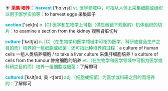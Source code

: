☀ <font color="red">**采集 培养：**</font>
<font color="sky blue">**harvest**</font> ['hɑːvɪst] 
<font color="#00b050">vt. 医学领域中，可指从人体上采集细胞或组织以用于医学实验等：</font>to harvest eggs 采集卵子

<font color="sky blue">**section**</font> ['sekʃn] 
<font color="#00b050">n. [C] 医学和生物学上可指（供显微镜下观察的）机体组织的切片：</font>to examine a section from the kidney 观察肾脏切片

<font color="sky blue">**culture**</font> ['kʌltʃə] 
<font color="#00b050">n. [C]（在生物学和医学领域中可指为医学、科研或食品生产之目的而）培养的一组细胞或细菌；还可指此种培养的过程：</font>a culture of human cells 一组人类培养细胞 / to take a liver culture 采集肝细胞培养 / a culture of cells from the tumour 肿瘤细胞的培养 <font color="#00b050">vt.（在生物学和医学领域中可指为医学或科研之目的而）培养一组细胞或细菌：</font>了解即可
           
<font color="sky blue">**cultured**</font> [ˈkʌltʃəd; 美 -tʃərd]
<font color="#00b050">adj.（细胞或细菌）为医学或科研之目的而培养的：</font>了解即可
